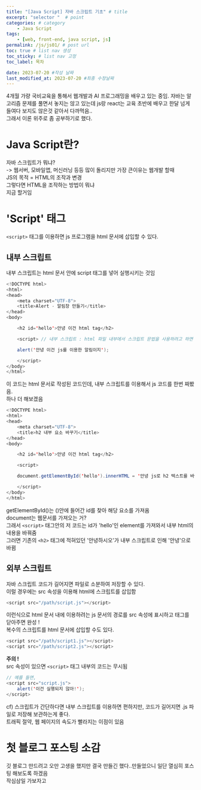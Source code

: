```yaml
---
title: "[Java Script] 자바 스크립트 기초" # title
excerpt: "selector "  # point 
categories: # category
    - Java Script
tags: 
    - [web, front-end, java script, js]
permalink: /js/js01/ # post url
toc: true # list nav 생성
toc_sticky: # list nav 고정
toc_label: 목차

date: 2023-07-20 #작성 날짜
last_modified_at: 2023-07-20 #최종 수정날짜
---
```

  
4개월 가량 국비교육을 통해서 웹개발과 AI 프로그래밍을 배우고 있는 중임. 자바는 알고리즘 문제를 풀면서 놓지는 않고 있는데 js랑 react는 교육 초반에 배우고 한달 넘게 들여다 보지도 않은것 같아서 다까먹음..  
그래서 이론 위주로 좀 공부하기로 했다.  
  
# Java Script란?
  
자바 스크립트가 뭐냐?  
 -> 웹서버, 모바일앱, 머신러닝 등등 많이 돌리지만 가장 큰이유는 웹개발 할때  
JS의 목적 = HTML의 조작과 변경  
그렇다면 HTML을 조작하는 방법이 뭐냐   
지금 할거임

# 'Script' 태그  
`<script>` 태그를 이용하면 js 프로그램을 html 문서에 삽입할 수 있다.  

## 내부 스크립트  

내부 스크립트는 html 문서 안에 script 태그를 넣어 실행시키는 것임
   
```java
<!DOCTYPE html>
<html>
<head>
    <meta charset="UTF-8">
    <title>Alert - 알림창 만들기</title>
</head>
<body>

    <h2 id='hello'>안녕 이건 html tag</h2>

    <script> // 내부 스크립트 : html 파일 내부에서 스크립트 문법을 사용하려고 하면 <script> tag 이용하면 됨

    alert('안녕 이건 js를 이용한 알림이지');  

    </script>
</body>
</html>

```
이 코드는 html 문서로 작성된 코드인데, 내부 스크립트를 이용해서 js 코드를 한번 짜봤음.  
하나 더 해보겠음  
```java
<!DOCTYPE html>
<html>
<head>
    <meta charset="UTF-8">
    <title>h2 내부 요소 바꾸기</title>
</head>
<body>

    <h2 id='hello'>안녕 이건 html tag</h2>

    <script> 

    document.getElementById('hello').innerHTML = '안녕 js로 h2 텍스트를 바꿨지';

    </script>
</body>
</html>

```

getElementById()는 ()안에 들어간 id를 찾아 해당 요소를 가져옴  
document는 웹문서를 가져오는 거?  
그래서 `<script>` 태그안의 저 코드는 id가 'hello'인 element를 가져와서 내부 html의 내용을 바꿔줌  
그러면 기존의 `<h2>` 태그에 적혀있던 '안녕하시오'가 내부 스크립트로 인해 '안녕'으로 바뀜  

## 외부 스크립트  

자바 스크립트 코드가 길어지면 파일로 소분하여 저장할 수 있다.  
이럴 경우에는 src 속성을 이용해 html에 스크립트를 삽입함  
  
```java
<script src="/path/script.js"></script>
```
이런식으로 html 문서 내에 이용하려는 js 문서의 경로를 src 속성에 표시하고 태그를 닫아주면 완성 !  
복수의 스크립트를 html 문서에 삽입할 수도 있다.
  
```java
<script src="/path/script1.js"></script>
<script src="/path/script2.js"></script>
```

__주의 !__  
src 속성이 있으면 `<script>` 태그 내부의 코드는 무시됨  
```java
// 예를 들면, 
<script src="script.js">
    alert('이건 실행되지 않아!');
</script>
```

   cf) 스크립트가 간단하다면 내부 스크립트를 이용하면 편하지만, 코드가 길어지면 .js 파일로 저장해 보관하는게 좋다.  
   트래픽 절약, 웹 페이지의 속도가 빨라지는 이점이 있음  

# 첫 블로그 포스팅 소감
깃 블로그 만드려고 오만 고생을 했지만 결국 만들긴 했다..만들었으니 일단 열심히 포스팅 해보도록 하겠음  
작심삼일 가보자고